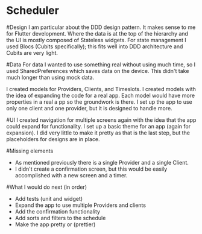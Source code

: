 # Scheduler

#Design
I am particular about the DDD design pattern. It makes sense to me for Flutter development. Where the data is at the top of the hierarchy and the UI is mostly composed of Stateless widgets. For state management I used Blocs (Cubits specifically); this fits well into DDD architecture and Cubits are very light.

#Data
For data I wanted to use something real without using much time, so I used SharedPreferences which saves data on the device. This didn't take much longer than using mock data.

I created models for Providers, Clients, and Timeslots. I created models with the idea of expanding the code for a real app. Each model would have more properties in a real a pp so the groundwork is there. I set up the app to use only one client and one provider, but it is designed to handle more.

#UI
I created navigation for multiple screens again with the idea that the app could expand for functionality. I set up a basic theme for an app (again for expansion). I did very little to make it pretty as that is the last step, but the placeholders for designs are in place.

#Missing elements
* As mentioned previously there is a single Provider and a single Client.
* I didn't create a confirmation screen, but this would be easily accomplished with a new screen and a timer.

#What I would do next (in order)
* Add tests (unit and widget)
* Expand the app to use multiple Providers and clients
* Add the confirmation functionality
* Add sorts and filters to the schedule
* Make the app pretty or (prettier)